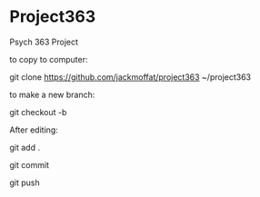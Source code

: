 # Project363
Psych 363 Project


to copy to computer:

git clone https://github.com/jackmoffat/project363 ~/project363

to make a new branch:

git checkout -b <branch-name>

After editing:

git add .

git commit

git push




